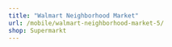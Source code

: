 ```yaml
---
title: "Walmart Neighborhood Market"
url: /mobile/walmart-neighborhood-market-5/
shop: Supermarkt
---
```

